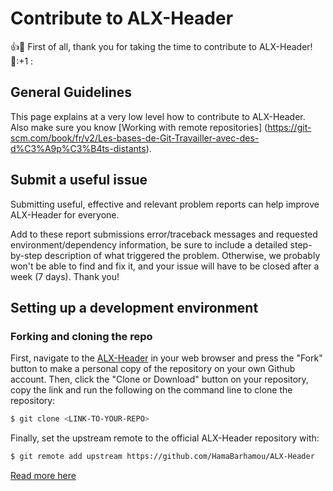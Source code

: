 # Contribute to ALX-Header

:+1::tada: First of all, thank you for taking the time to contribute to ALX-Header! :tada::+1 :


## General Guidelines

This page explains at a very low level how to contribute to ALX-Header. 
Also make sure you know [Working with remote repositories] (https://git-scm.com/book/fr/v2/Les-bases-de-Git-Travailler-avec-des-d%C3%A9p%C3%B4ts-distants).

## Submit a useful issue

Submitting useful, effective and relevant problem reports can help improve ALX-Header for everyone.

Add to these report submissions error/traceback messages and requested environment/dependency information, be sure to include a detailed step-by-step description of what triggered the problem. Otherwise, we probably won't be able to find and fix it, and your issue will have to be closed after a week (7 days). Thank you!


## Setting up a development environment

### Forking and cloning the repo

First, navigate to the [ALX-Header](https://github.com/HamaBarhamou/ALX-Header) in your web browser and press the "Fork" button to make a personal copy of the repository on your own Github account.
Then, click the "Clone or Download" button on your repository, copy the link and run the following on the command line to clone the repository:

```bash
$ git clone <LINK-TO-YOUR-REPO>
```

Finally, set the upstream remote to the official ALX-Header repository with:

```bash
$ git remote add upstream https://github.com/HamaBarhamou/ALX-Header
```
[Read more here ](https://www.neonscience.org/resources/learning-hub/tutorials/git-setup-remote)
